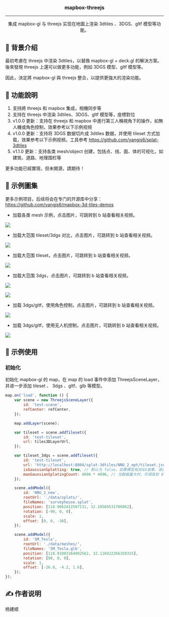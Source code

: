 <h3 align="center">mapbox-threejs</h3>

---

<p align="center"> 集成 mapbox-gl 与 threejs 实现在地圖上渲染 3dtiles 、3DGS、gltf 模型等功能。 
    <br> 
</p>


## 🧐 背景介绍 <a name = "about"></a>

最初考慮在 threejs 中渲染 3dtiles，以替換 mapbox-gl + deck.gl 的解決方案。
後來發現 threejs 上還可以做更多功能，例如 3DGS 模型、gltf 模型等。

因此，決定將 mapbox-gl 與 threejs 整合，以提供更強大的渲染功能。

## 🔧 功能說明 <a name = "features"></a>

1. 支持將 threejs 和 mapbox 集成，相機同步等
2. 支持在 threejs 中渲染 3dtiles、3DGS、gltf 模型等，座標對位
3. v1.0.0 更新：支持在 threejs 和 mapbox 中進行第三人稱視角下的操作，如無人機或角色控制，效果参考以下示例视频
4. v1.0.0 更新：支持将 3DGS 数据切片成 3dtiles 数据，并使用 tileset 方式加载，效果参考以下示例视频。工具参考 https://github.com/yangjs6/splat-3dtiles
5. v1.1.0 更新：支持各类 mesh/object 创建，包括点、线、面、体的可视化，如建筑、道路、地理围栏等

更多功能已經實現，但未開源，請期待！


## 🚀 示例圖集 <a name = "demovideos"></a>

更多示例项目，后续将会在专门的开源库中分享：
 https://github.com/yangjs6/mapbox-3d-tiles-demos


- 加载各类 mesh 示例，点击图片，可跳转到 b 站查看相关视频。

[![](https://i0.hdslb.com/bfs/archive/f4ddec70d9b54a11fb6f631ee7d96969eb86ed3b.jpg@672w_378h_1c.webp)](https://www.bilibili.com/video/BV16FtUzREk8)



- 加载大范围 tileset/3dgs 对比，点击图片，可跳转到 b 站查看相关视频。

[![](https://i2.hdslb.com/bfs/archive/b61f14f13c154292a1aa0813b74363b9d3b1841c.jpg@672w_378h_1c.webp)](https://www.bilibili.com/video/BV1eyuBzuErq/)


- 加载大范围 tileset，点击图片，可跳转到 b 站查看相关视频。

[![](https://i0.hdslb.com/bfs/archive/5d1b146ba418aa9c9293b8c2c6a34ccc1db47056.jpg@672w_378h_1c.webp)](https://www.bilibili.com/video/BV19eK3znEJt/)

- 加载大范围 3dgs，点击图片，可跳转到 b 站查看相关视频。

[![](https://i1.hdslb.com/bfs/archive/1b5f45ff4232e7362b488fc8eb5818c0aba69829.jpg@672w_378h_1c.webp)](https://www.bilibili.com/video/BV17ZuqzrELp/)


[![](https://i0.hdslb.com/bfs/archive/0b195aebb064cd5b2222faeda00e94308dc4dea6.jpg@672w_378h_1c.webp)](https://www.bilibili.com/video/BV1qsK3z4Eo5/)

- 加载 3dgs/gltf，使用角色控制，点击图片，可跳转到 b 站查看相关视频。

[![](https://i0.hdslb.com/bfs/archive/e498bd9893b9e55fccbe59e865c113736d123b1e.jpg@672w_378h_1c.webp)](https://www.bilibili.com/video/BV1iuKGz4EDv/)

- 加载 3dgs/gltf，使用无人机控制，点击图片，可跳转到 b 站查看相关视频。

[![](https://i0.hdslb.com/bfs/archive/31f36229e764addba673fcb48f8d421c063b5784.jpg@672w_378h_1c.webp)](https://www.bilibili.com/video/BV1ENKGzFEMa/)


## 🏁 示例使用 <a name = "getting_started"></a>

### 初始化

初始化 mapbox-gl 的 map，在 map 的 load 事件中添加 ThreejsSceneLayer，并进一步添加 tileset 、 3dgs 、gltf、glb 等模型。

```javascript
map.on('load', function () {
    var scene = new ThreejsSceneLayer({
        id: 'test-scene',
        refCenter: refCenter,
    });

    map.addLayer(scene);

    var tileset = scene.addTileset({
        id: 'test-tileset',
        url: tiles3DLayerUrl,
    });

    var tileset_3dgs = scene.addTileset({
        id: 'test-tileset',
        url: 'http://localhost:8804/splat-3dtiles/NNU_2_opt/tileset.json',
        isGaussianSplatting: true, // 默认为 false，如果模型有3DGS效果，请设置为 true
        maxGaussianSplatingCount: 4096 * 4096, // 当数据量大时，可调高到 8192 * 8192
    });

    scene.addModel({
        id: 'NNU_2_new',
        rootUrl: './data/splats/',
        fileNames: 'surveyhouse.splat',
        position: [118.9062412507131, 32.10569531706962],
        rotation: [-90, 0, 0],
        scale: 1,
        offset: [0, 0, -30],
    });

    scene.addModel({
        id: 'SM_Tesla',
        rootUrl: './data/meshes/',
        fileNames: 'SM_Tesla.glb',
        position: [118.91083364082562, 32.116922266350315],
        rotation: [90, 0, 0],
        scale: 1,
        offset: [-26.8, -4.2, 1.6],
    });
});
```

## ✍️ 作者说明 <a name = "authors"></a>

杨建顺
